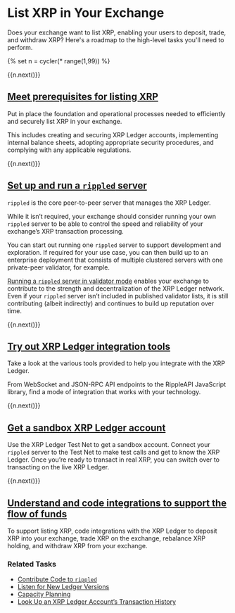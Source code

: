 # List XRP in Your Exchange

Does your exchange want to list XRP, enabling your users to deposit, trade, and withdraw XRP? Here's a roadmap to the high-level tasks you'll need to perform.

{% set n = cycler(* range(1,99)) %}

<span class="use-case-step-num">{{n.next()}}</span>
<!-- <span class="use-case-step-length">(1 hour)</span> -->
## [Meet prerequisites for listing XRP](list-xrp-as-an-exchange.html#prerequisites-for-supporting-xrp)

Put in place the foundation and operational processes needed to efficiently and securely list XRP in your exchange.

This includes creating and securing XRP Ledger accounts, implementing internal balance sheets, adopting appropriate security procedures, and complying with any applicable regulations.


<span class="use-case-step-num">{{n.next()}}</span>
<!-- <span class="use-case-step-length">(1 hour)</span> -->
## [Set up and run a `rippled` server](manage-the-rippled-server.html)

`rippled` is the core peer-to-peer server that manages the XRP Ledger.

While it isn’t required, your exchange should consider running your own `rippled` server to be able to control the speed and reliability of your exchange’s XRP transaction processing.

You can start out running one `rippled` server to support development and exploration. If required for your use case, you can then build up to an enterprise deployment that consists of multiple clustered servers with one private-peer validator, for example.

[Running a `rippled` server in validator mode](run-a-rippled-validator.html) enables your exchange to contribute to the strength and decentralization of the XRP Ledger network. Even if your `rippled` server isn’t included in published validator lists, it is still contributing (albeit indirectly) and continues to build up reputation over time.


<span class="use-case-step-num">{{n.next()}}</span>
<!-- <span class="use-case-step-length">(1 hour)</span> -->
## [Try out XRP Ledger integration tools](get-started-with-the-rippled-api.html)

Take a look at the various tools provided to help you integrate with the XRP Ledger.

From WebSocket and JSON-RPC API endpoints to the RippleAPI JavaScript library, find a mode of integration that works with your technology.


<span class="use-case-step-num">{{n.next()}}</span>
<!-- <span class="use-case-step-length">(1 hour)</span> -->
## [Get a sandbox XRP Ledger account](xrp-test-net-faucet.html)

Use the XRP Ledger Test Net to get a sandbox account. Connect your `rippled` server to the Test Net to make test calls and get to know the XRP Ledger. Once you’re ready to transact in real XRP, you can switch over to transacting on the live XRP Ledger.


<span class="use-case-step-num">{{n.next()}}</span>
<!-- <span class="use-case-step-length">(1 hour)</span> -->
## [Understand and code integrations to support the flow of funds](list-xrp-as-an-exchange.html#flow-of-funds)

To support listing XRP, code integrations with the XRP Ledger to deposit XRP into your exchange, trade XRP on the exchange, rebalance XRP holding, and withdraw XRP from your exchange.


### Related Tasks

- [Contribute Code to `rippled`](contribute-code-to-rippled.html)
- [Listen for New Ledger Versions](subscription-methods.html)
- [Capacity Planning](capacity-planning.html)
- [Look Up an XRP Ledger Account’s Transaction History](tx_history.html)
<!-- for the future, link to Implement Destination Tags -->
